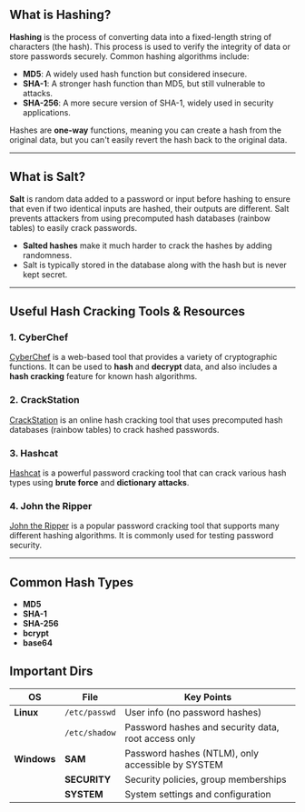 ## What is Hashing?

**Hashing** is the process of converting data into a fixed-length string of characters (the hash). This process is used to verify the integrity of data or store passwords securely. Common hashing algorithms include:

- **MD5**: A widely used hash function but considered insecure.
- **SHA-1**: A stronger hash function than MD5, but still vulnerable to attacks.
- **SHA-256**: A more secure version of SHA-1, widely used in security applications.

Hashes are **one-way** functions, meaning you can create a hash from the original data, but you can't easily revert the hash back to the original data.

---

## What is Salt?

**Salt** is random data added to a password or input before hashing to ensure that even if two identical inputs are hashed, their outputs are different. Salt prevents attackers from using precomputed hash databases (rainbow tables) to easily crack passwords.

- **Salted hashes** make it much harder to crack the hashes by adding randomness.
- Salt is typically stored in the database along with the hash but is never kept secret.

---

## Useful Hash Cracking Tools & Resources

### 1. **CyberChef**
[CyberChef](https://gchq.github.io/CyberChef/) is a web-based tool that provides a variety of cryptographic functions. It can be used to **hash** and **decrypt** data, and also includes a **hash cracking** feature for known hash algorithms.

### 2. **CrackStation**
[CrackStation](https://crackstation.net) is an online hash cracking tool that uses precomputed hash databases (rainbow tables) to crack hashed passwords.

### 3. **Hashcat**
[Hashcat](https://hashcat.net/hashcat/) is a powerful password cracking tool that can crack various hash types using **brute force** and **dictionary attacks**.

### 4. **John the Ripper**
[John the Ripper](https://www.openwall.com/john/) is a popular password cracking tool that supports many different hashing algorithms. It is commonly used for testing password security.

---

## Common Hash Types

- **MD5**
- **SHA-1**
- **SHA-256**
- **bcrypt**
- **base64**

## Important Dirs

  | **OS**        | **File**            | **Key Points**                                            |
|---------------|---------------------|-----------------------------------------------------------|
| **Linux**     | `/etc/passwd`        | User info (no password hashes)                            |
|               | `/etc/shadow`        | Password hashes and security data, root access only       |
| **Windows**   | **SAM**              | Password hashes (NTLM), only accessible by SYSTEM         |
|               | **SECURITY**         | Security policies, group memberships                      |
|               | **SYSTEM**           | System settings and configuration    


